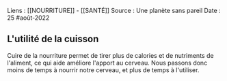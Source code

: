 Liens : [[NOURRITURE]] - [[SANTÉ]]
Source : Une planète sans pareil
Date : 25 #août-2022
## L'utilité de la cuisson
Cuire de la nourriture permet de tirer plus de calories et de nutriments de l'aliment, ce qui aide améliore l'apport au cerveau. 
Nous passons donc moins de temps à nourrir notre cerveau, et plus de temps à l'utiliser.